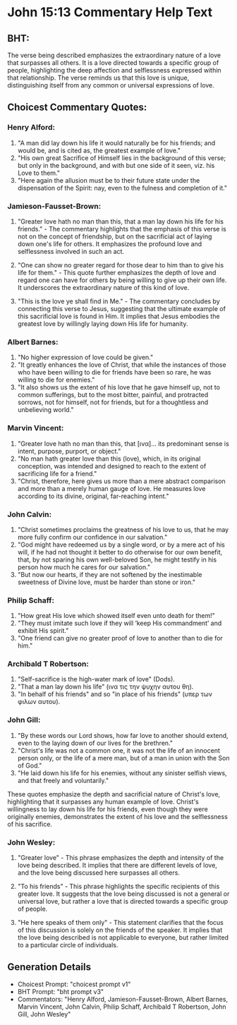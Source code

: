 # John 15:13 Commentary Help Text

## BHT:
The verse being described emphasizes the extraordinary nature of a love that surpasses all others. It is a love directed towards a specific group of people, highlighting the deep affection and selflessness expressed within that relationship. The verse reminds us that this love is unique, distinguishing itself from any common or universal expressions of love.

## Choicest Commentary Quotes:
### Henry Alford:
1. "A man did lay down his life it would naturally be for his friends; and would be, and is cited as, the greatest example of love."
2. "His own great Sacrifice of Himself lies in the background of this verse; but only in the background, and with but one side of it seen, viz. his Love to them."
3. "Here again the allusion must be to their future state under the dispensation of the Spirit: nay, even to the fulness and completion of it."

### Jamieson-Fausset-Brown:
1. "Greater love hath no man than this, that a man lay down his life for his friends." - The commentary highlights that the emphasis of this verse is not on the concept of friendship, but on the sacrificial act of laying down one's life for others. It emphasizes the profound love and selflessness involved in such an act.

2. "One can show no greater regard for those dear to him than to give his life for them." - This quote further emphasizes the depth of love and regard one can have for others by being willing to give up their own life. It underscores the extraordinary nature of this kind of love.

3. "This is the love ye shall find in Me." - The commentary concludes by connecting this verse to Jesus, suggesting that the ultimate example of this sacrificial love is found in Him. It implies that Jesus embodies the greatest love by willingly laying down His life for humanity.

### Albert Barnes:
1. "No higher expression of love could be given."
2. "It greatly enhances the love of Christ, that while the instances of those who have been willing to die for friends have been so rare, he was willing to die for enemies."
3. "It also shows us the extent of his love that he gave himself up, not to common sufferings, but to the most bitter, painful, and protracted sorrows, not for himself, not for friends, but for a thoughtless and unbelieving world."

### Marvin Vincent:
1. "Greater love hath no man than this, that [ινα]... its predominant sense is intent, purpose, purport, or object." 
2. "No man hath greater love than this (love), which, in its original conception, was intended and designed to reach to the extent of sacrificing life for a friend." 
3. "Christ, therefore, here gives us more than a mere abstract comparison and more than a merely human gauge of love. He measures love according to its divine, original, far-reaching intent."

### John Calvin:
1. "Christ sometimes proclaims the greatness of his love to us, that he may more fully confirm our confidence in our salvation."
2. "God might have redeemed us by a single word, or by a mere act of his will, if he had not thought it better to do otherwise for our own benefit, that, by not sparing his own well-beloved Son, he might testify in his person how much he cares for our salvation."
3. "But now our hearts, if they are not softened by the inestimable sweetness of Divine love, must be harder than stone or iron."

### Philip Schaff:
1. "How great His love which showed itself even unto death for them!"
2. "They must imitate such love if they will ‘keep His commandment’ and exhibit His spirit."
3. "One friend can give no greater proof of love to another than to die for him."

### Archibald T Robertson:
1. "Self-sacrifice is the high-water mark of love" (Dods).
2. "That a man lay down his life" (ινα τις την ψυχην αυτου θη).
3. "In behalf of his friends" and so "in place of his friends" (υπερ των φιλων αυτου).

### John Gill:
1. "By these words our Lord shows, how far love to another should extend, even to the laying down of our lives for the brethren."
2. "Christ's life was not a common one, it was not the life of an innocent person only, or the life of a mere man, but of a man in union with the Son of God."
3. "He laid down his life for his enemies, without any sinister selfish views, and that freely and voluntarily."

These quotes emphasize the depth and sacrificial nature of Christ's love, highlighting that it surpasses any human example of love. Christ's willingness to lay down his life for his friends, even though they were originally enemies, demonstrates the extent of his love and the selflessness of his sacrifice.

### John Wesley:
1. "Greater love" - This phrase emphasizes the depth and intensity of the love being described. It implies that there are different levels of love, and the love being discussed here surpasses all others.

2. "To his friends" - This phrase highlights the specific recipients of this greater love. It suggests that the love being discussed is not a general or universal love, but rather a love that is directed towards a specific group of people.

3. "He here speaks of them only" - This statement clarifies that the focus of this discussion is solely on the friends of the speaker. It implies that the love being described is not applicable to everyone, but rather limited to a particular circle of individuals.


## Generation Details
- Choicest Prompt: "choicest prompt v1"
- BHT Prompt: "bht prompt v3"
- Commentators: "Henry Alford, Jamieson-Fausset-Brown, Albert Barnes, Marvin Vincent, John Calvin, Philip Schaff, Archibald T Robertson, John Gill, John Wesley"
